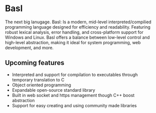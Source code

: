 # Basl 

The next big lanugage. Basl: Is a modern, mid-level interpreted/compilied programming language designed for efficiency and readability. Featuring robust lexical analysis, error handling, and cross-platform support for Windows and Linux. Basl offers a balance between low-level control and high-level abstraction, making it ideal for system programming, web development, and more. 

## Upcoming features

- Interpreted and support for compilation to executables through temporary translation to C
- Object oriented programming
- Expandable open-source standard library
- Built in web socket and https management though C++ boost abstraction
- Support for easy creating and using community made libraries